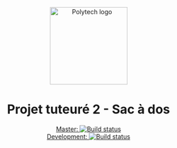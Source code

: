 <p align="center">
    <img alt="Polytech logo" src="http://www.tedxtours.com/wp-content/uploads/2014/11/PolytechTours.jpg" height="175"/>
</p>
<h1 align="center">Projet tuteuré 2 - Sac à dos</h1>
<p align="center">
    <a alt="Build Status" href="https://travis-ci.com/MrCraftCod/DI3---Projet2">Master: <img alt="Build status" src="https://travis-ci.com/MrCraftCod/DI3---Projet2.svg?token=s5BJCJ6gyoT4Yw4fxy1J&branch=master"/></a><a alt="Build Status Dev" href="https://travis-ci.com/MrCraftCod/DI3---Projet2"><br/>Development: <img alt="Build status" src="https://travis-ci.com/MrCraftCod/DI3---Projet2.svg?token=s5BJCJ6gyoT4Yw4fxy1J&branch=development"/></a>
</p>

